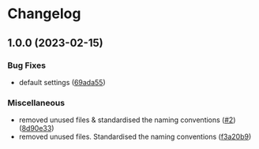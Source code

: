 # Changelog

## 1.0.0 (2023-02-15)


### Bug Fixes

* default settings ([69ada55](https://github.com/UK-Export-Finance/tfs-api/commit/69ada558296cbeb9c6ec30e312ca758bcf16a9ac))


### Miscellaneous

* removed unused files & standardised the naming conventions ([#2](https://github.com/UK-Export-Finance/tfs-api/issues/2)) ([8d90e33](https://github.com/UK-Export-Finance/tfs-api/commit/8d90e3337f4dcfe3e7185d29d08719e222f2aa4c))
* removed unused files. Standardised the naming conventions ([f3a20b9](https://github.com/UK-Export-Finance/tfs-api/commit/f3a20b936608e689c5465809c8813e1175127304))
